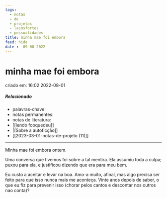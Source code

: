 ```yaml
---
tags:
  - notas
  - de
  - projetos
  - laçosfortes
  - pessoalidades
title: minha mae foi embora
feed: hide
date :  09-08-2022
---
```

# minha mae foi embora
criado em: 16:02 2022-08-01

##### Relacionado
- palavras-chave: 
- notas permanentes: 
- notas de literatura: 
- [[lendo fooquedeu]]
- [[Sobre a autoficção]]
- [[2023-03-01-notas-de-projeto (11)]]
---
Minha mae foi embora ontem. 

Uma conversa que tivemos foi sobre a tal mentira. Ela assumiu toda a culpa; puxou para ela, e justificou dizendo que era para meu bem.

Eu custo a aceitar e levar na boa. Amo-a muito, afinal, mas algo precisa ser feito para que isso nunca mais me aconteça. Vinte anos depois de saber, o que eu fiz para prevenir isso (chorar pelos cantos e descontar nos outros nao conta)?
